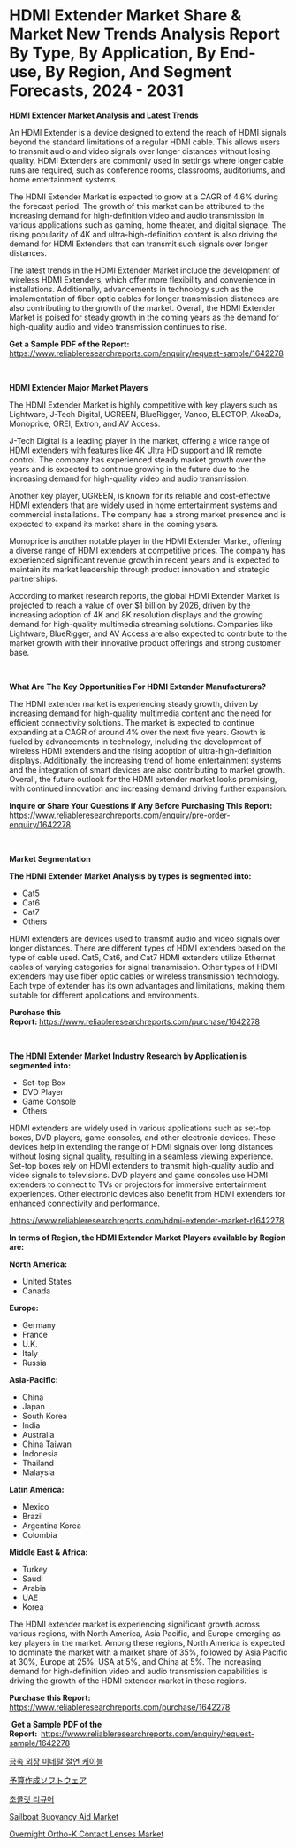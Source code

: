 <p><h1>HDMI Extender Market Share & Market New Trends Analysis Report By Type, By Application, By End-use, By Region, And Segment Forecasts, 2024 - 2031</h1></p><p><strong>HDMI Extender Market Analysis and Latest Trends</strong></p>
<p><p>An HDMI Extender is a device designed to extend the reach of HDMI signals beyond the standard limitations of a regular HDMI cable. This allows users to transmit audio and video signals over longer distances without losing quality. HDMI Extenders are commonly used in settings where longer cable runs are required, such as conference rooms, classrooms, auditoriums, and home entertainment systems.</p><p>The HDMI Extender Market is expected to grow at a CAGR of 4.6% during the forecast period. The growth of this market can be attributed to the increasing demand for high-definition video and audio transmission in various applications such as gaming, home theater, and digital signage. The rising popularity of 4K and ultra-high-definition content is also driving the demand for HDMI Extenders that can transmit such signals over longer distances.</p><p>The latest trends in the HDMI Extender Market include the development of wireless HDMI Extenders, which offer more flexibility and convenience in installations. Additionally, advancements in technology such as the implementation of fiber-optic cables for longer transmission distances are also contributing to the growth of the market. Overall, the HDMI Extender Market is poised for steady growth in the coming years as the demand for high-quality audio and video transmission continues to rise.</p></p>
<p><strong>Get a Sample PDF of the Report:&nbsp;</strong> <a href="https://www.reliableresearchreports.com/enquiry/request-sample/1642278">https://www.reliableresearchreports.com/enquiry/request-sample/1642278</a></p>
<p>&nbsp;</p>
<p><strong>HDMI Extender Major Market Players</strong></p>
<p><p>The HDMI Extender Market is highly competitive with key players such as Lightware, J-Tech Digital, UGREEN, BlueRigger, Vanco, ELECTOP, AkoaDa, Monoprice, OREI, Extron, and AV Access. </p><p>J-Tech Digital is a leading player in the market, offering a wide range of HDMI extenders with features like 4K Ultra HD support and IR remote control. The company has experienced steady market growth over the years and is expected to continue growing in the future due to the increasing demand for high-quality video and audio transmission.</p><p>Another key player, UGREEN, is known for its reliable and cost-effective HDMI extenders that are widely used in home entertainment systems and commercial installations. The company has a strong market presence and is expected to expand its market share in the coming years.</p><p>Monoprice is another notable player in the HDMI Extender Market, offering a diverse range of HDMI extenders at competitive prices. The company has experienced significant revenue growth in recent years and is expected to maintain its market leadership through product innovation and strategic partnerships.</p><p>According to market research reports, the global HDMI Extender Market is projected to reach a value of over $1 billion by 2026, driven by the increasing adoption of 4K and 8K resolution displays and the growing demand for high-quality multimedia streaming solutions. Companies like Lightware, BlueRigger, and AV Access are also expected to contribute to the market growth with their innovative product offerings and strong customer base.</p></p>
<p>&nbsp;</p>
<p><strong>What Are The Key Opportunities For HDMI Extender Manufacturers?</strong></p>
<p><p>The HDMI extender market is experiencing steady growth, driven by increasing demand for high-quality multimedia content and the need for efficient connectivity solutions. The market is expected to continue expanding at a CAGR of around 4% over the next five years. Growth is fueled by advancements in technology, including the development of wireless HDMI extenders and the rising adoption of ultra-high-definition displays. Additionally, the increasing trend of home entertainment systems and the integration of smart devices are also contributing to market growth. Overall, the future outlook for the HDMI extender market looks promising, with continued innovation and increasing demand driving further expansion.</p></p>
<p><strong>Inquire or Share Your Questions If Any Before Purchasing This Report:</strong> <a href="https://www.reliableresearchreports.com/enquiry/pre-order-enquiry/1642278">https://www.reliableresearchreports.com/enquiry/pre-order-enquiry/1642278</a></p>
<p>&nbsp;</p>
<p><strong>Market Segmentation</strong></p>
<p><strong>The HDMI Extender Market Analysis by types is segmented into:</strong></p>
<p><ul><li>Cat5</li><li>Cat6</li><li>Cat7</li><li>Others</li></ul></p>
<p><p>HDMI extenders are devices used to transmit audio and video signals over longer distances. There are different types of HDMI extenders based on the type of cable used. Cat5, Cat6, and Cat7 HDMI extenders utilize Ethernet cables of varying categories for signal transmission. Other types of HDMI extenders may use fiber optic cables or wireless transmission technology. Each type of extender has its own advantages and limitations, making them suitable for different applications and environments.</p></p>
<p><strong>Purchase this Report:&nbsp;</strong><a href="https://www.reliableresearchreports.com/purchase/1642278">https://www.reliableresearchreports.com/purchase/1642278</a></p>
<p>&nbsp;</p>
<p><strong>The HDMI Extender Market Industry Research by Application is segmented into:</strong></p>
<p><ul><li>Set-top Box</li><li>DVD Player</li><li>Game Console</li><li>Others</li></ul></p>
<p><p>HDMI extenders are widely used in various applications such as set-top boxes, DVD players, game consoles, and other electronic devices. These devices help in extending the range of HDMI signals over long distances without losing signal quality, resulting in a seamless viewing experience. Set-top boxes rely on HDMI extenders to transmit high-quality audio and video signals to televisions. DVD players and game consoles use HDMI extenders to connect to TVs or projectors for immersive entertainment experiences. Other electronic devices also benefit from HDMI extenders for enhanced connectivity and performance.</p></p>
<p><a href="https://www.reliableresearchreports.com/hdmi-extender-market-r1642278">&nbsp;https://www.reliableresearchreports.com/hdmi-extender-market-r1642278</a></p>
<p><strong>In terms of Region, the HDMI Extender Market Players available by Region are:</strong></p>
<p>
    <p> <strong> North America: </strong>
        <ul>
            <li>United States</li>
            <li>Canada</li>
        </ul>
        </p> 
    <p> <strong> Europe: </strong>
        <ul>
            <li>Germany</li>
            <li>France</li>
            <li>U.K.</li>
            <li>Italy</li>
            <li>Russia</li>
        </ul>
        </p> 
    <p> <strong> Asia-Pacific: </strong>
        <ul>
            <li>China</li>
            <li>Japan</li>
            <li>South Korea</li>
            <li>India</li>
            <li>Australia</li>
            <li>China Taiwan</li>
            <li>Indonesia</li>
            <li>Thailand</li>
            <li>Malaysia</li>
        </ul>
        </p> 
    <p> <strong> Latin America: </strong>
        <ul>
            <li>Mexico</li>
            <li>Brazil</li>
            <li>Argentina Korea</li>
            <li>Colombia</li>
        </ul>
        </p> 
    <p> <strong> Middle East & Africa: </strong>
        <ul>
            <li>Turkey</li>
            <li>Saudi</li>
            <li>Arabia</li>
            <li>UAE</li>
            <li>Korea</li>
        </ul>
    </p>
    </p>
<p><p>The HDMI extender market is experiencing significant growth across various regions, with North America, Asia Pacific, and Europe emerging as key players in the market. Among these regions, North America is expected to dominate the market with a market share of 35%, followed by Asia Pacific at 30%, Europe at 25%, USA at 5%, and China at 5%. The increasing demand for high-definition video and audio transmission capabilities is driving the growth of the HDMI extender market in these regions.</p></p>
<p><strong>Purchase this Report: </strong><a href="https://www.reliableresearchreports.com/purchase/1642278">https://www.reliableresearchreports.com/purchase/1642278</a></p>
<p>&nbsp;<strong>Get a Sample PDF of the Report:&nbsp;&nbsp;</strong><a href="https://www.reliableresearchreports.com/enquiry/request-sample/1642278">https://www.reliableresearchreports.com/enquiry/request-sample/1642278</a></p>
<p><strong></strong></p>
<p><p><a href="https://github.com/fernandotryO5lson96765/Market-Research-Report-List-2/blob/main/8126707156519.md">금속 외장 미네랄 절연 케이블</a></p><p><a href="https://github.com/JessKilback/Market-Research-Report-List-1/blob/main/6611415147389.md">予算作成ソフトウェア</a></p><p><a href="https://github.com/JosefaRice/Market-Research-Report-List-1/blob/main/3394186156520.md">초콜릿 리큐어</a></p><p><a href="https://github.com/vimar16th/Market-Research-Report-List-5/blob/main/sailboat-buoyancy-aid-market.md">Sailboat Buoyancy Aid Market</a></p><p><a href="https://github.com/luckyshygirl/Market-Research-Report-List-5/blob/main/overnight-ortho-k-contact-lenses-market.md">Overnight Ortho-K Contact Lenses Market</a></p></p>